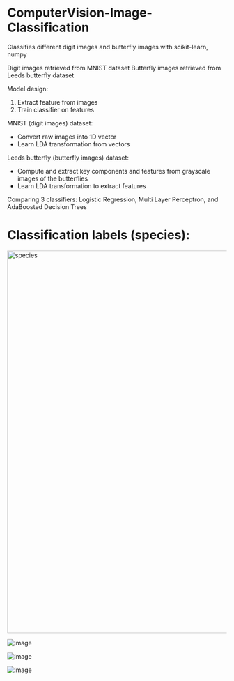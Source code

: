 # ComputerVision-Image-Classification
Classifies different digit images and butterfly images with scikit-learn, numpy

Digit images retrieved from MNIST dataset
Butterfly images retrieved from Leeds butterfly dataset

Model design:
1. Extract feature from images
2. Train classifier on features

MNIST (digit images) dataset:
- Convert raw images into 1D vector
- Learn LDA transformation from vectors

Leeds butterfly (butterfly images) dataset:
- Compute and extract key components and features from grayscale images of the butterflies
- Learn LDA transformation to extract features

Comparing 3 classifiers: Logistic Regression, Multi Layer Perceptron, and AdaBoosted Decision Trees




# Classification labels (species):
<img width="878" alt="species" src="https://github.com/user-attachments/assets/81fdbb7e-29ee-4031-9b7b-8b3cb130ce87">


![image](https://github.com/user-attachments/assets/b1e4003b-1816-4bd4-a136-93d2bcf637c7)

![image](https://github.com/user-attachments/assets/d4614401-9827-4244-801b-2cdcd0c5a953)

![image](https://github.com/user-attachments/assets/64626862-765c-4899-aebe-62c2262a098a)

